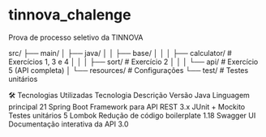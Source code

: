 # tinnova_chalenge
Prova de processo seletivo da TINNOVA

src/
├── main/
│   ├── java/
│   │   ├── base/
│   │   │   ├── calculator/     # Exercícios 1, 3 e 4
│   │   │   ├── sort/           # Exercício 2
│   │   │   └── api/            # Exercício 5 (API completa)
│   └── resources/              # Configurações
└── test/                       # Testes unitários

🛠️ Tecnologias Utilizadas
Tecnologia	Descrição	Versão
Java	Linguagem principal	21
Spring Boot	Framework para API REST	3.x
JUnit + Mockito	Testes unitários	5
Lombok	Redução de código boilerplate	1.18
Swagger UI	Documentação interativa da API	3.0

